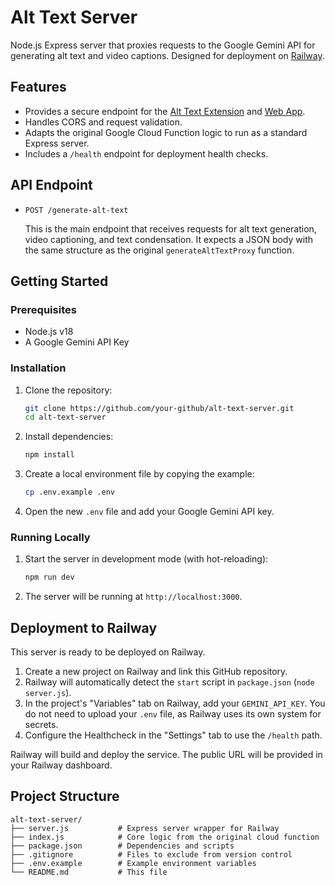# Alt Text Server

Node.js Express server that proxies requests to the Google Gemini API for generating alt text and video captions. Designed for deployment on [Railway](https://railway.app).

## Features

-   Provides a secure endpoint for the [Alt Text Extension](https://github.com/your-github/alt-text-ext) and [Web App](https://github.com/your-github/alt-text-web).
-   Handles CORS and request validation.
-   Adapts the original Google Cloud Function logic to run as a standard Express server.
-   Includes a `/health` endpoint for deployment health checks.

## API Endpoint

-   `POST /generate-alt-text`

    This is the main endpoint that receives requests for alt text generation, video captioning, and text condensation. It expects a JSON body with the same structure as the original `generateAltTextProxy` function.

## Getting Started

### Prerequisites

-   Node.js v18
-   A Google Gemini API Key

### Installation

1.  Clone the repository:
    ```bash
    git clone https://github.com/your-github/alt-text-server.git
    cd alt-text-server
    ```
2.  Install dependencies:
    ```bash
    npm install
    ```
3.  Create a local environment file by copying the example:
    ```bash
    cp .env.example .env
    ```
4.  Open the new `.env` file and add your Google Gemini API key.

### Running Locally

1.  Start the server in development mode (with hot-reloading):
    ```bash
    npm run dev
    ```
2.  The server will be running at `http://localhost:3000`.

## Deployment to Railway

This server is ready to be deployed on Railway.

1.  Create a new project on Railway and link this GitHub repository.
2.  Railway will automatically detect the `start` script in `package.json` (`node server.js`).
3.  In the project's "Variables" tab on Railway, add your `GEMINI_API_KEY`. You do not need to upload your `.env` file, as Railway uses its own system for secrets.
4.  Configure the Healthcheck in the "Settings" tab to use the `/health` path.

Railway will build and deploy the service. The public URL will be provided in your Railway dashboard.

## Project Structure

```
alt-text-server/
├── server.js           # Express server wrapper for Railway
├── index.js            # Core logic from the original cloud function
├── package.json        # Dependencies and scripts
├── .gitignore          # Files to exclude from version control
├── .env.example        # Example environment variables
└── README.md           # This file
```

